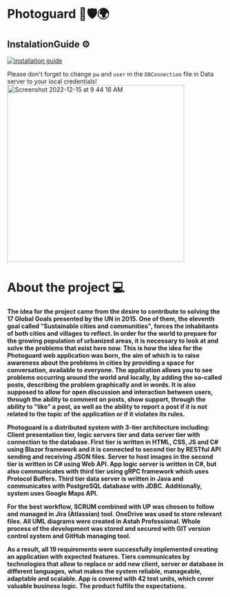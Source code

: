 # Photoguard 📸🛡️🌍

## InstalationGuide ⚙️
[![installation guide](http://img.youtube.com/vi/VUrcQIYMvJk/1.jpg)](https://youtu.be/VUrcQIYMvJk)

Please don't forget to change `pw` and `user` in the `DBConnection` file in Data server to your local credentials!
<img width="411" alt="Screenshot 2022-12-15 at 9 44 16 AM" src="https://user-images.githubusercontent.com/62465860/207813525-8c9bab39-8705-49bf-999c-6db4792b915e.png">

# About the project 💻
  <b>The idea for the project came from the desire to contribute to solving the 17 Global Goals presented by the UN in 2015. One of them, the eleventh goal called "Sustainable cities and communities", forces the inhabitants of both cities and villages to reflect. In order for the world to prepare for the growing population of urbanized areas, it is necessary to look at and solve the problems that exist here now. This is how the idea for the Photoguard web application was born, the aim of which is to raise awareness about the problems in cities by providing a space for conversation, available to everyone. The application allows you to see problems occurring around the world and locally, by adding the so-called posts, describing the problem graphically and in words. It is also supposed to allow for open discussion and interaction between users, through the ability to comment on posts, show support, through the ability to "like" a post, as well as the ability to report a post if it is not related to the topic of the application or if it violates its rules.

  Photoguard is a distributed system with 3-tier architecture including: Client presentation tier, logic servers tier and data server tier with connection to the database. First tier is written in HTML, CSS, JS and C# using Blazor framework and it is connected to second tier by RESTful API sending and receiving JSON files. Server to host images in the second tier is written in C# using Web API. App logic server is written in C#, but also communicates with third tier using gRPC framework which uses Protocol Buffers. Third tier data server is written in Java and communicates with PostgreSQL database with JDBC. Additionally, system uses Google Maps API.
  
  For the best workflow, SCRUM combined with UP was chosen to follow and managed in Jira (Atlassian) tool. OneDrive was used to store relevant files. All UML diagrams were created in Astah Professional. Whole process of the development was stored and secured with GIT version control system and GitHub managing tool.

  As a result, all 19 requirements were successfully implemented creating an application with expected features. Tiers communicates by technologies that allow to replace or add new client, server or database in different languages, what makes the system reliable, manageable, adaptable and scalable. App is covered with 42 test units, which cover valuable business logic. The product fulfils the expectations.	<b>

